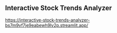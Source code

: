 ## Interactive Stock Trends Analyzer

https://interactive-stock-trends-analyzer-bs7m9vf7je9eabewh9lv2p.streamlit.app/
